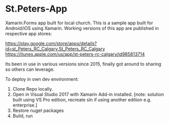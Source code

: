 # St.Peters-App
Xamarin.Forms app built for local church. This is a sample app built for Android/iOS using Xamarin. Working versions of this app are published in respective app stores:

https://play.google.com/store/apps/details?id=st_Peters_RC_Calgary.St_Peters_RC_Calgary <br/>
https://itunes.apple.com/us/app/st-peters-rc-calgary/id985813714

Its been in use in various versions since 2015, finally got around to sharing so others can leverage.

To deploy in own dev environment:
1. Clone Repo locally.
2. Open in Visual Studio 2017 with Xamarin Add-in installed. 
     [note: solution built using VS Pro edition, recreate sln if using another edition e.g. enterprise.]
2. Restore nuget packages
3. Build, run 
